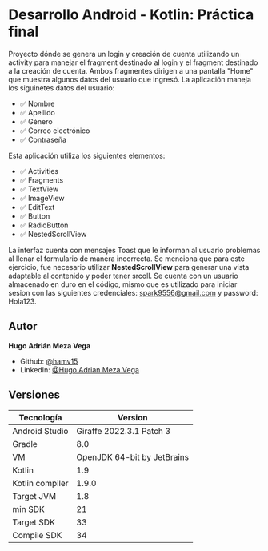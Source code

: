 
# Desarrollo Android - Kotlin: Práctica final

Proyecto dónde se genera un login y creación de cuenta utilizando un activity para manejar el fragment destinado al login y el fragment destinado a la creación de cuenta. Ambos fragmentes dirigen a una pantalla "Home" que muestra algunos datos del usuario que ingresó. La aplicación maneja los siguinetes datos del usuario:

- ✅ Nombre
- ✅ Apellido
- ✅ Género
- ✅ Correo electrónico
- ✅ Contraseña

Esta aplicación utiliza los siguientes elementos:

- ✅ Activities
- ✅ Fragments
- ✅ TextView
- ✅ ImageView
- ✅ EditText
- ✅ Button
- ✅ RadioButton
- ✅ NestedScrollView







La interfaz cuenta con mensajes Toast que le informan al usuario problemas al llenar el formulario de manera incorrecta.
Se menciona que para este ejercicio, fue necesario utilizar **NestedScrollView** para generar una vista adaptable al contenido y poder tener srcoll. Se cuenta con un usuario almacenado en duro en el código, mismo que es utilizado para iniciar sesion con las siguientes credenciales: spark9556@gmail.com y password: Hola123.
## Autor
**Hugo Adrián Meza Vega**
- Github: [@hamv15](https://github.com/hamv15)
- LinkedIn: [@Hugo Adrian Meza Vega](https://www.linkedin.com/in/hamv15/)


## Versiones

| Tecnología             | Version                                                                |
| ----------------- | ------------------------------------------------------------------ |
| Android Studio | Giraffe 2022.3.1 Patch 3 |
| Gradle | 8.0 |
| VM | OpenJDK 64-bit by JetBrains |
| Kotlin | 1.9 |
| Kotlin compiler | 1.9.0 |
| Target JVM | 1.8 |
| min SDK | 21 |
| Target SDK | 33 |
| Compile SDK | 34 |



